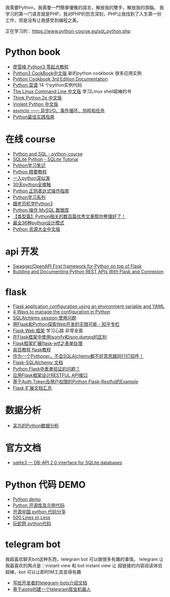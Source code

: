 我需要Python，我需要一門簡單優雅的語言，解放我的雙手，解放我的頭腦。
我学习的第一门语言就是PHP，我对PHP的怨念深刻，PHP让我找到了人生第一份工作，但是没有让我感受到编程之美。

正在学习的：<https://www.python-course.eu/sql_python.php>

# Python book
- [廖雪峰 Python3 零起点教程](https://www.kancloud.cn/thinkphp/python-guide)
- [Python3 CookBook中文版](https://www.kancloud.cn/kancloud/python3-cookbook) 新的python cookbook 很多应用实例 
- [Python Cookbook 3rd Edition Documentation](https://python3-cookbook.readthedocs.io/zh_CN/latest/index.html)
- [Python 菜谱](https://www.kancloud.cn/thinkphp/python-cookbook) 14 个python实例代码
- [The Linux Command Line 中文版](https://www.kancloud.cn/thinkphp/linux-command-line) 学习Linux shell超棒的书
- [Think Python 2e 中文版](https://www.kancloud.cn/wizardforcel/think-python-2e)
- [Violent Python 中文版](https://www.kancloud.cn/wizardforcel/violent-python)
- [asyncio —— 异步I/O、事件循环、协程和任务](https://docs.python.org/3/library/asyncio.html)
- [Python最佳实践指南](https://pythonguidecn.readthedocs.io/zh/latest/)

# 在线 course
- [Python and SQL - python-course](https://www.python-course.eu/sql_python.php)
- [SQLite Python - SQLite Tutorial](http://www.sqlitetutorial.net/sqlite-python/)
- [Python学习笔记](https://www.kancloud.cn/digest/python-notes#/catalog)
- [Python 精要教程](https://www.kancloud.cn/wizardforcel/python-essential-tutorial)
- [一入python深似海](https://www.kancloud.cn/digest/learnpython)
- [30天python全接触](https://www.kancloud.cn/digest/tibpy)
- [Python 正则表达式操作指南](https://www.kancloud.cn/wizardforcel/py-re-guide)
- [Python学习系列](https://www.kancloud.cn/digest/eastmount-python#/catalog)
- [跟老司机学Python3](https://www.kancloud.cn/airvip/air20170809)
- [Python 操作 MySQL 数据库](http://www.runoob.com/python/python-mysql.html)
- [【类型篇】Python相关的数百篇优秀文章帮你整理好了！](https://mp.weixin.qq.com/s?__biz=MzI5NDY1MjQzNA==&mid=2247487172&idx=1&sn=61285c5949876c54bf5d5777e0b64474&chksm=ec5ed1b9db2958afe85014443a4919e5c857569f88b5c69dda0d2b31571e8e6e8b41a00a27f7&scene=21#wechat_redirect)
- [最全36种python设计模式](https://www.cnblogs.com/ydf0509/p/8527851.html)
- [Python 资源大全中文版](https://www.jianshu.com/p/9c6ae64a1bd7?utm_campaign=maleskine&utm_content=note&utm_medium=seo_notes&utm_source=recommendation)

# api 开发
- [Swagger/OpenAPI First framework for Python on top of Flask](https://github.com/zalando/connexion)
- [Building and Documenting Python REST APIs With Flask and Connexion](https://realpython.com/flask-connexion-rest-api/)

# flask
- [Flask application configuration using an environment variable and YAML](https://gist.github.com/mattupstate/2046115)
- [4 Ways to manage the configuration in Python](https://hackernoon.com/4-ways-to-manage-the-configuration-in-python-4623049e841b)
- [SQLAlchemy session 使用问题 ](http://einverne.github.io/post/2017/05/sqlalchemy-session.html)
- [用Flask和Python探索Web开发的无限可能 - 知乎专栏](https://zhuanlan.zhihu.com/flask)
- [Flask Web 框架](http://elvestar.com/notes/flask/) 学习心路 非常全面
- [在Flask框架中使用jsonify和json.dumps的区别](https://www.88shuo.com/136.html)
- [Flask框架扩展flask-wtf之表单处理](https://www.88shuo.com/104.html)
- [易百教程 flask教程](https://www.yiibai.com/flask/flask_overview.html)
- [作为一个Pythoner，不会SQLAlchemy都不好意思跟同行打招呼！](https://zhuanlan.zhihu.com/p/23190728)
- [Flask-SQLAlchemy 文档](http://www.pythondoc.com/flask-sqlalchemy/)
- [Python Flask中表单验证的问题？](https://segmentfault.com/q/1010000011140705)
- [应用Flask框架设计RESTFUL API接口](https://www.jianshu.com/p/2367daef7fa6)
- [基于Auth Token及用户权限的Python Flask-Restful的Example](https://github.com/responsible/Flask-Restful-Role-Auth)
- [Flask 扩展文档汇总](https://www.kancloud.cn/wizardforcel/flask-extension-docs)

# 数据分析
- [呆鸟的Python数据分析](https://www.jianshu.com/c/38980843c0f2?utm_source=desktop&utm_medium=notes-included-collection)

# 官方文档 
- [sqlite3 — DB-API 2.0 interface for SQLite databases](https://pysqlite.readthedocs.io/en/latest/sqlite3.html)


# Python 代码 DEMO
- [Python demo](https://github.com/mgss/python-demo)
- [Python 开源库及示例代码](https://github.com/programthink/opensource/blob/master/libs/python.wiki)
- [开源中国 python 代码分享](https://www.oschina.net/code/list/7/python)
- [500 Lines or Less](https://github.com/aosabook/500lines)
- [玩蛇网 python代码](http://www.iplaypy.com/code/)


# telegram bot
我超喜欢聊天bot这种东西，telegram bot 可以做很多有趣的事情。
telegram 让我最喜欢的两点是：instant view 和 bot
instant view 让 超链接的内容阅读体验超棒，bot 可以让即时IM工具变得有趣

- [写给开发者的telegram-bots介绍文档](https://yangsoon.github.io/2017/11/21/telegram-bots-for-developers/)
- [基于aiotg创建一个telegram爬虫机器人]( https://yangsoon.github.io/2018/04/14/用aiotg开发一个telegram爬虫机器人/)